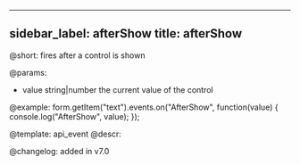 
---
sidebar_label: afterShow
title: afterShow
---          

@short: fires after a control is shown
 

@params:
- value     string|number     the current value of the control



@example:
form.getItem("text").events.on("AfterShow", function(value) {
    console.log("AfterShow", value);
});


@template: api_event
@descr:


@changelog: added in v7.0